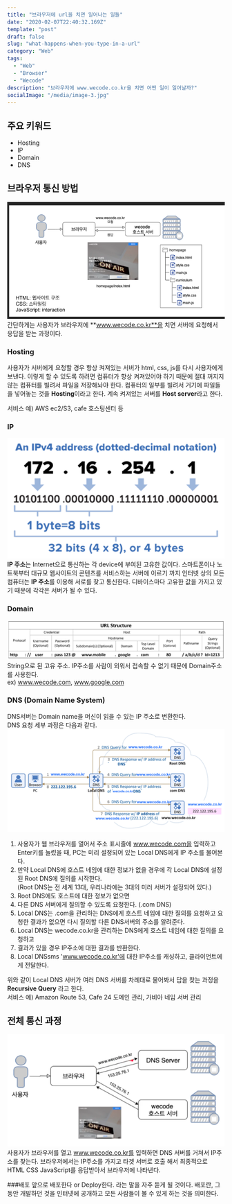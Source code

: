 ```yaml
---
title: "브라우저에 url을 치면 일어나는 일들"
date: "2020-02-07T22:40:32.169Z"
template: "post"
draft: false
slug: "what-happens-when-you-type-in-a-url"
category: "Web"
tags:
  - "Web"
  - "Browser"
  - "Wecode"
description: "브라우저에 www.wecode.co.kr을 치면 어떤 일이 일어날까?"
socialImage: "/media/image-3.jpg"
---
```

## 주요 키워드
+ Hosting
+ IP
+ Domain
+ DNS

## 브라우저 통신 방법
![workflow](/media/homepage.png)
간단하게는 사용자가 브라우저에 **www.wecode.co.kr**을 치면 서버에 요청해서 응답을 받는 과정이다.


### Hosting
사용자가 서버에게 요청할 경우 항상 켜져있는 서버가 html, css, js를 다시 사용자에게 보낸다.
이렇게 할 수 있도록 하려면 컴퓨터가 항상 켜져있어야 하기 때문에 절대 꺼지지 않는 컴퓨터를 빌려서 파일을 저장해놔야 한다.
컴퓨터의 일부를 빌려서 거기에 파일들을 넣어놓는 것을 **Hosting**이라고 한다.
계속 켜져있는 서버를 **Host server**라고 한다.

서비스 예) AWS ec2/S3, cafe 호스팅센터 등

### IP
![workflow](/media/ip-address.png)
**IP 주소**는 Internet으로 통신하는 각 device에 부여된 고유한 값이다.
스마트폰이나 노트북부터 대규모 웹사이트의 콘텐츠를 서비스하는 서버에 이르기 까지 인터넷 상의 모든 컴퓨터는 **IP 주소**를 이용해 서로를 찾고 통신한다.
디바이스마다 고유한 값을 가지고 있기 때문에 각각은 서버가 될 수 있다.

### Domain
![workflow](/media/url-structure.png)
String으로 된 고유 주소. IP주소를 사람이 외워서 접속할 수 없기 때문에 Domain주소를 사용한다.   
ex) www.wecode.com, www.google.com


### DNS (Domain Name System)
DNS서버는 Domain name을 머신이 읽을 수 있는 IP 주소로 변환한다.   
DNS 요청 세부 과정은 다음과 같다.
![workflow](/media/dns-flow.png)

1. 사용자가 웹 브라우저를 열어서 주소 표시줄에 www.wecode.com을 입력하고 Enter키를 눌렀을 때, PC는 미리 설정되어 있는 Local DNS에게 IP 주소를 물어본다.   
2. 만약 Local DNS에 호스트 네임에 대한 정보가 없을 경우에 각 Local DNS에 설정된 Root DNS에 질의를 시작한다.   
   (Root DNS는 전 세계 13대, 우리나라에는 3대의 미러 서버가 설정되어 있다.)   
3. Root DNS에도 호스트에 대한 정보가 없으면   
4. 다른 DNS 서버에게 질의할 수 있도록 요청한다. (.com DNS)   
5. Local DNS는 .com을 관리하는 DNS에게 호스트 네임에 대한 질의를 요청하고 요청한 결과가 없으면 다시 질의할 다른 DNS서버의 주소를 알려준다.   
6. Local DNS는 wecode.co.kr을 관리하는 DNS에게 호스트 네임에 대한 질의를 요청하고   
7. 결과가 있을 경우 IP주소에 대한 결과를 반환한다.   
8. Local DNSsms 'www.wecode.co.kr'에 대한 IP주소를 캐싱하고, 클라이언트에게 전달한다.   

위와 같이 Local DNS 서버가 여러 DNS 서버를 차례대로 물어봐서 답을 찾는 과정을 **Recursive Query** 라고 한다.   
서비스 예) Amazon Route 53, Cafe 24 도메인 관리, 가비아 네임 서버 관리

## 전체 통신 과정
![workflow](/media/browser-dns-host.png)
사용자가 브라우저를 열고 www.wecode.co.kr를 입력하면 DNS 서버를 거쳐서 IP주소를 찾는다.
브라우저에서는 IP주소를 가지고 타겟 서버로 호출 해서 최종적으로 HTML CSS JavaScript를 응답받아서 브라우저에 나타낸다.

###배포
앞으로 배포한다 or Deploy한다. 라는 말을 자주 듣게 될 것이다.
배포란, 그동안 개발하던 것을 인터넷에 공개하고 모든 사람들이 볼 수 있게 하는 것을 의미한다.
